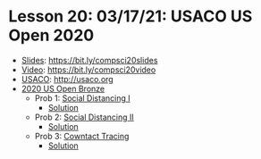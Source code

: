 # Lesson 20: 03/17/21: USACO US Open 2020
* [Slides](https://bit.ly/compsci20slides): https://bit.ly/compsci20slides  
* [Video](https://bit.ly/compsci20video):  https://bit.ly/compsci20video
* [USACO](http://usaco.org): http://usaco.org
* [2020 US Open Bronze](http://usaco.org/index.php?page=open20results)
    * Prob 1: [Social Distancing I](http://usaco.org/index.php?page=viewproblem2&cpid=1035)
        * [Solution](http://usaco.org/current/data/sol_socdist1_bronze_open20.html)
    * Prob 2: [Social Distancing II](http://usaco.org/index.php?page=viewproblem2&cpid=1036)
        * [Solution](http://usaco.org/current/data/sol_socdist2_bronze_open20.html)
    * Prob 3: [Cowntact Tracing](http://usaco.org/index.php?page=viewproblem2&cpid=1037)
        * [Solution](http://usaco.org/current/data/sol_tracing_bronze_open20.html)
